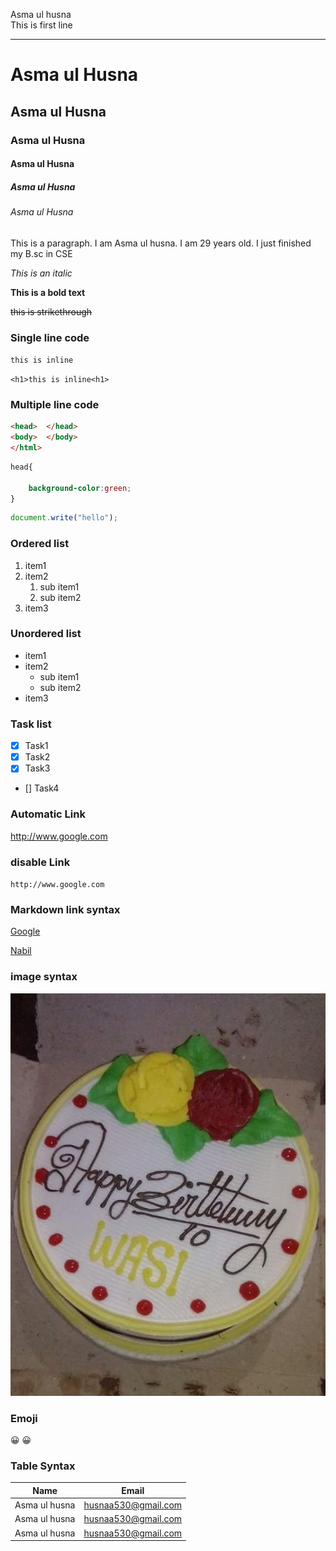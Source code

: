 <!--Practice markdown -->
Asma ul husna  
This is first line  

---
 # Asma ul Husna
 ## Asma ul Husna
 ### Asma ul Husna
 #### Asma ul Husna
 ##### Asma ul Husna   
 ###### Asma ul Husna
  <p> This is a paragraph. I am Asma ul husna. I am 29 years old.
  I just finished my B.sc in CSE</p>

_This is an italic_

__This is a bold text__

~~this is strikethrough~~

### Single line code 
`this is inline`  

`<h1>this is inline<h1>`

### Multiple line code  

```html
<head>  </head>
<body>  </body>
</html>
```

```css
head{

    background-color:green;
}
```


```javascript
document.write("hello");

```

### Ordered list
1. item1
2. item2  
      1. sub item1
      2. sub item2
3. item3


### Unordered list

- item1
- item2  
     - sub item1
     - sub item2
- item3

### Task list
- [x] Task1
- [x] Task2
- [x] Task3
- [] Task4

### Automatic Link
http://www.google.com

### disable Link
`http://www.google.com`

### Markdown link syntax
[Google](http://www.google.com)  

[Nabil][website]

<!-- all link is here-->
[website]:(www.nabil-bd.com)

### image syntax
![profile](./images/wasi1.JPG)


### Emoji
😀
😀

### Table Syntax

| Name | Email |  
|------ | -----|  
|Asma ul husna| husnaa530@gmail.com||  
|Asma ul husna| husnaa530@gmail.com|| 
|Asma ul husna| husnaa530@gmail.com|| 